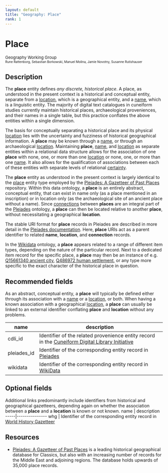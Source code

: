 ```yaml
---
layout: default
title: "Geography: Place"
rank: 1
---
```

# Place
<p><font size=2>Geography Working Group</font><br>
<font size=1>Rune Rattenborg, Sebastian Borkowski, Manuel Molina, Jamie Novotny, Susanne Rutishauser</font></p>

## Description
The **place** entity defines _any discrete, historical place_. A place, as understood in the present context is a historical and conceptual entity, separate from a [location](./geography_location.md), which is a geographical entity, and a [name](./geography_name.md), which is a linguistic entity. The majority of digital text catalogues in cuneiform studies currently maintain historical places, archaeological proveniences, and their names in a single table, but this practice conflates the above entities within a single dimension.

The basis for conceptually separating a historical place and its physical [location](./geography_location.md) lies with the uncertainty and fuzziness of historical geographical information. A **place** may be known through a [name](./geography_name.md), or through an archaeological [location](./geography_location.md). Maintaining **place**, [name](./geography_name.md), and [location](./geography_location.md) as separate entities within a relational data structure allows for the association of one **place** with none, one, or more than one [location](./geography_location.md) or none, one, or more than one [name](./geography_name.md). It also allows for the qualification of associations between each of these entities with separate levels of relational [certainty](utilities_certainty.md). 

The **place** entity as understood in the present context is largely identical to the [place](https://pleiades.stoa.org/help/conceptual-overview) entity type employed by the [Pleiades: A Gazetteer of Past Places](pleiades.stoa.org) repository. Within this data ontology, a **place** is an entirely abstract, conceptual entity, that can exist in name only (as a place mentioned in an inscription) or in location only (as the archaeological site of an ancient place without a name). Since [connections](https://pleiades.stoa.org/help/conceptual-overview) between **places** are an integral part of the [Pleiades](pleiades.stoa.org) ontology, a **place** can then be located relative to another **place**, without necessitating a geographical **location**.

The stable URI format for **place** records in Pleiades are described in more detail in the [Pleiades documentation](https://pleiades.stoa.org/help/what-are-pleiades-uris). Here, **place** URIs act as a parent identifier to related **name**, **location**, and **connection** records.

In the [Wikidata](https://www.wikidata.org/) ontology, a **place** appears related to a range of different item types, depending on the nature of the particular record. Next to a dedicated item record for the specific place, a **place** may then be an instance of e.g. [Q15661340 ancient city](https://www.wikidata.org/wiki/Q15661340), [Q486972 human settlement](https://www.wikidata.org/wiki/Q486972), or any type more specific to the exact character of the historical place in question.

## Recommended fields
As an abstract, conceptual entity, a **place** will typically be defined either through its association with a [name](./geography_name.md) or a [location](./geography_location.md), or both. When having a known association with a geographical [location](./geography_location.md), a **place** can usually be linked to an external identifier conflating **place** and **location** without any problems.

name | description
-----|---------------
cdli_id | Identifier of the related provenience entity record in the [Cuneiform Digital Library Initiative](http://cdli.mpiwg-berlin.mpg.de/proveniences)
pleiades_id | Identifier of the corresponding entity record in [Pleiades](pleiades.stoa.org)
wikidata | Identifier of the corresponding entity record in [WikiData](http://wikidata.org)

## Optional fields
Additional links predominantly include identifiers from historical and geographical gazetteers, depending again on whether the association between a **place** and a **location** is known or not known.
name | description
-----|---------------
whg | Identifier of the corresponding entity record in [World History Gazetteer](pleiades.stoa.org)

## Resources
* [Pleiades: A Gazetteer of Past Places](https://pleiades.stoa.org/) is a leading historical geographical database for Classics, but also with an increasing number of records for the Middle East and adjoining regions. The database holds upwards of 35,000 place records.



